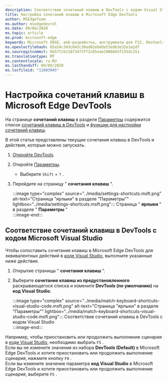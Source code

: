 ```yaml
---
description: Соответствие сочетаний клавиш в DevTools с кодом Visual Studio
title: Настройка сочетаний клавиш в Microsoft Edge DevTools
author: MSEdgeTeam
ms.author: msedgedevrel
ms.date: 09/04/2020
ms.topic: article
ms.prod: microsoft-edge
keywords: Microsoft EDGE, веб-разработка, инструменты для F12, Devtools, пользовательские, сочетания клавиш, клавиатура, код Visual Studio
ms.openlocfilehash: 65a54c343c043c30ad02ebdde53edb3e32e1e1df
ms.sourcegitcommit: 6b577cb118f34f3ff2c65eab2908b65f155dc151
ms.translationtype: MT
ms.contentlocale: ru-RU
ms.lasthandoff: 09/09/2020
ms.locfileid: "11003945"
---
```

# Настройка сочетаний клавиш в Microsoft Edge DevTools  

На странице **сочетаний клавиш** в разделе [Параметры][DevToolsCustomizeSettings] содержится список [сочетаний клавиш в DevTools][DevToolsShortcuts] и [функции для настройки сочетаний клавиш](#match-keyboard-shortcuts-in-the-devtools-to-microsoft-visual-studio-code).  

В этой статье представлены текущие сочетания клавиш в DevTools и действия, которые можно запускать.  

1.  [Откройте DevTools][DevtoolOpenMain].  
1.  Откройте [Параметры][DevToolsCustomizeSettings].
    *   Выберите `Shift` + `?` .  
1.  Перейдите на страницу " **сочетания клавиш** ".  
    
    :::image type="complex" source="../media/settings-shortcuts.msft.png" alt-text="Страница &quot;ярлыки&quot; в разделе &quot;Параметры&quot;" lightbox="../media/settings-shortcuts.msft.png":::
       Страница " **ярлыки** " в разделе " **Параметры** "  
    :::image-end:::  
    
## Соответствие сочетаний клавиш в DevTools с кодом Microsoft Visual Studio  

Чтобы сопоставить сочетания клавиш в Microsoft Edge DevTools для эквивалентных действий в [коде Visual Studio][VisualStudioCode], выполните указанные ниже действия.  

1.  Открытие страницы " **сочетания клавиш** ".
1.  Выберите **сочетание клавиш из предустановленного** раскрывающегося списка и измените **DevTools (по умолчанию)** на **код Visual Studio**.  
    
    :::image type="complex" source="../media/match-keyboard-shortcuts-visual-studio-code.msft.png" alt-text="Страница &quot;ярлыки&quot; в разделе &quot;Параметры&quot;" lightbox="../media/match-keyboard-shortcuts-visual-studio-code.msft.png":::
       Соответствие сочетаний клавиш в DevTools с кодом Visual Studio  
    :::image-end:::  

Например, чтобы приостановить или продолжить выполнение сценария в [коде Visual Studio][VisualStudioCodeShortcutsKeyboardWindows], необходимо выбрать `F5` .  
Если вы не измените значения из набора **DevTools (Default)** в Microsoft Edge DevTools и хотите приостановить или продолжить выполнение сценария, нажмите кнопку `F8` .  
Если вы измените значение параметра **код Visual Studio** в Microsoft Edge DevTools и хотите приостановить или продолжить выполнение сценария, выберите `F5` .  

<!-- ## Edit shortcuts for any action in the DevTools -->

<!-- links -->  

[DevToolsCustomizeSettings]: ./index.md#settings "Параметры: Настройка Microsoft Edge DevTools | Документы Microsoft"  
[DevtoolOpenMain]: ../open.md "Открыть Microsoft Edge DevTools | Документы Microsoft"  
[DevToolsShortcuts]: ../shortcuts.md "Сочетания клавиш в Microsoft Edge DevTools | Документы Microsoft"  
[VisualStudioCode]: https://code.visualstudio.com "Код Microsoft Visual Studio"  
[VisualStudioCodeShortcutsKeyboardWindows]: https://code.visualstudio.com/shortcuts/keyboard-shortcuts-windows.pdf "Сочетания клавиш в Visual Studio Code для Windows | Код Microsoft Visual Studio"  
